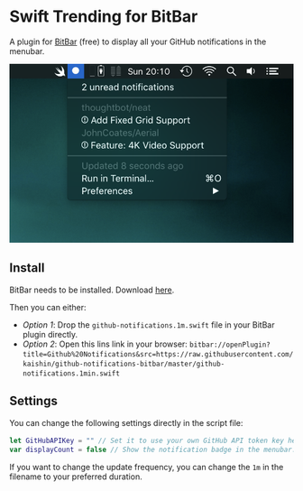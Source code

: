 # Swift Trending for BitBar

A plugin for [BitBar](https://getbitbar.com) (free) to display all your GitHub notifications in the menubar.

![Screenshot](screenshot.png "Screenshot")

## Install

BitBar needs to be installed. Download [here](https://github.com/matryer/bitbar/releases/latest).

Then you can either:

* _Option 1_: Drop the `github-notifications.1m.swift` file in your BitBar plugin directly.
* _Option 2_: Open this lins link in your browser: `bitbar://openPlugin?title=Github%20Notifications&src=https://raw.githubusercontent.com/kaishin/github-notifications-bitbar/master/github-notifications.1min.swift`

## Settings

You can change the following settings directly in the script file:

```swift
let GitHubAPIKey = "" // Set it to use your own GitHub API token key here.
var displayCount = false // Show the notification badge in the menubar.
```

If you want to change the update frequency, you can change the `1m` in the filename to your preferred duration.

